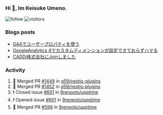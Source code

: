 ### Hi 👋, Im Keisuke Umeno.

<!--
**9renpoto/9renpoto** is a ✨ _special_ ✨ repository because its `README.md` (this file) appears on your GitHub profile.

Here are some ideas to get you started:

- 🔭 I’m currently working on ...
- 🌱 I’m currently learning ...
- 👯 I’m looking to collaborate on ...
- 🤔 I’m looking for help with ...
- 💬 Ask me about ...
- 📫 How to reach me: ...
- 😄 Pronouns: ...
- ⚡ Fun fact: ...
-->

![follow](https://img.shields.io/github/followers/9renpoto?label=Follow&style=social)
![visitors](https://komarev.com/ghpvc/?username=9renpoto&label=Profile%20views&color=0e75b6&style=flat)

### Blogs posts

<!-- BLOG-POST-LIST:START -->
- [GA4でユーザープロパティを使う](https://9renpoto.dev/2021/02/21/google-analytics-4-user-properties/)
- [GoogleAnalytics 4でカスタムディメンションが設定できておらずハマる](https://9renpoto.dev/2021/02/13/google-analytics-4/)
- [CADDi株式会社にJoinしました](https://9renpoto.dev/2020/12/05/join/)
<!-- BLOG-POST-LIST:END -->

### Activity

<!--START_SECTION:activity-->
1. 🎉 Merged PR [#1449](https://github.com/g59/nestjs-plugins/pull/1449) in [g59/nestjs-plugins](https://github.com/g59/nestjs-plugins)
2. 🎉 Merged PR [#1452](https://github.com/g59/nestjs-plugins/pull/1452) in [g59/nestjs-plugins](https://github.com/g59/nestjs-plugins)
3. ❗️ Closed issue [#601](https://github.com/9renpoto/upptime/issues/601) in [9renpoto/upptime](https://github.com/9renpoto/upptime)
4. ❗️ Opened issue [#601](https://github.com/9renpoto/upptime/issues/601) in [9renpoto/upptime](https://github.com/9renpoto/upptime)
5. 🎉 Merged PR [#599](https://github.com/9renpoto/upptime/pull/599) in [9renpoto/upptime](https://github.com/9renpoto/upptime)
<!--END_SECTION:activity-->

<!--START_SECTION:waka-->
<!--END_SECTION:waka-->
